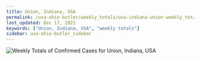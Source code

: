 ```yaml
---
title: Union, Indiana, USA
permalink: /usa-ohio-butler/weekly_totals/usa-indiana-union-weekly_totals.html
last_updated: Dec 17, 2021
keywords: ["Union, Indiana, USA", "weekly totals"]
sidebar: usa-ohio-butler_sidebar
---
```


![Weekly Totals of Confirmed Cases for Union, Indiana, USA](/covid_tracker/images/graphs/usa-indiana-union-weekly_totals_graph.png)
